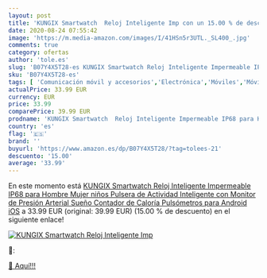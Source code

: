 ```yaml
---
layout: post
title: 'KUNGIX Smartwatch  Reloj Inteligente Imp con un 15.00 % de descuento'
date: 2020-08-24 07:55:42
image: 'https://m.media-amazon.com/images/I/41HSn5r3UTL._SL400_.jpg'
comments: true
category: ofertas
author: 'tole.es'
slug: 'B07Y4X5T28-es KUNGIX Smartwatch Reloj Inteligente Impermeable IP68 para...'
sku: 'B07Y4X5T28-es'
tags: [ 'Comunicación móvil y accesorios','Electrónica','Móviles','Móviles y smartphones libres','Smartwatches','Tecnología para vestir','android', ]
actualPrice: 33.99 EUR
currency: EUR
price: 33.99
comparePrice: 39.99 EUR
prodname: 'KUNGIX Smartwatch  Reloj Inteligente Impermeable IP68 para Hombre Mujer niños  Pulsera de Actividad Inteligente con Monitor de Presión Arterial Sueño Contador de Caloría Pulsómetros  para Android iOS'
country: 'es'
flag: '🇪🇸'
brand: ''
buyurl: 'https://www.amazon.es/dp/B07Y4X5T28/?tag=tolees-21'
descuento: '15.00'
average: '33.99'
---
```


En este momento está [KUNGIX Smartwatch  Reloj Inteligente Impermeable IP68 para Hombre Mujer niños  Pulsera de Actividad Inteligente con Monitor de Presión Arterial Sueño Contador de Caloría Pulsómetros  para Android iOS](https://www.amazon.es/dp/B07Y4X5T28/?tag=tolees-21) a 33.99 EUR (original: 39.99 EUR) (15.00 %  de descuento) en el siguiente enlace!

[![KUNGIX Smartwatch  Reloj Inteligente Imp](https://m.media-amazon.com/images/I/41HSn5r3UTL._SL400_.jpg)](https://www.amazon.es/dp/B07Y4X5T28/?tag=tolees-21)

🔎:


[🛒 Aquí!!!](https://www.amazon.es/dp/B07Y4X5T28/?tag=tolees-21)
